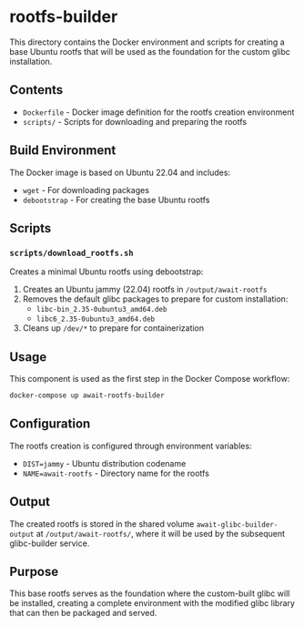 # rootfs-builder

This directory contains the Docker environment and scripts for creating a base Ubuntu rootfs that will be used as the foundation for the custom glibc installation.

## Contents

- `Dockerfile` - Docker image definition for the rootfs creation environment
- `scripts/` - Scripts for downloading and preparing the rootfs

## Build Environment

The Docker image is based on Ubuntu 22.04 and includes:
- `wget` - For downloading packages
- `debootstrap` - For creating the base Ubuntu rootfs

## Scripts

### `scripts/download_rootfs.sh`
Creates a minimal Ubuntu rootfs using debootstrap:
1. Creates an Ubuntu jammy (22.04) rootfs in `/output/await-rootfs`
2. Removes the default glibc packages to prepare for custom installation:
   - `libc-bin_2.35-0ubuntu3_amd64.deb`
   - `libc6_2.35-0ubuntu3_amd64.deb`
3. Cleans up `/dev/*` to prepare for containerization

## Usage

This component is used as the first step in the Docker Compose workflow:

```bash
docker-compose up await-rootfs-builder
```

## Configuration

The rootfs creation is configured through environment variables:
- `DIST=jammy` - Ubuntu distribution codename
- `NAME=await-rootfs` - Directory name for the rootfs

## Output

The created rootfs is stored in the shared volume `await-glibc-builder-output` at `/output/await-rootfs/`, where it will be used by the subsequent glibc-builder service.

## Purpose

This base rootfs serves as the foundation where the custom-built glibc will be installed, creating a complete environment with the modified glibc library that can then be packaged and served.